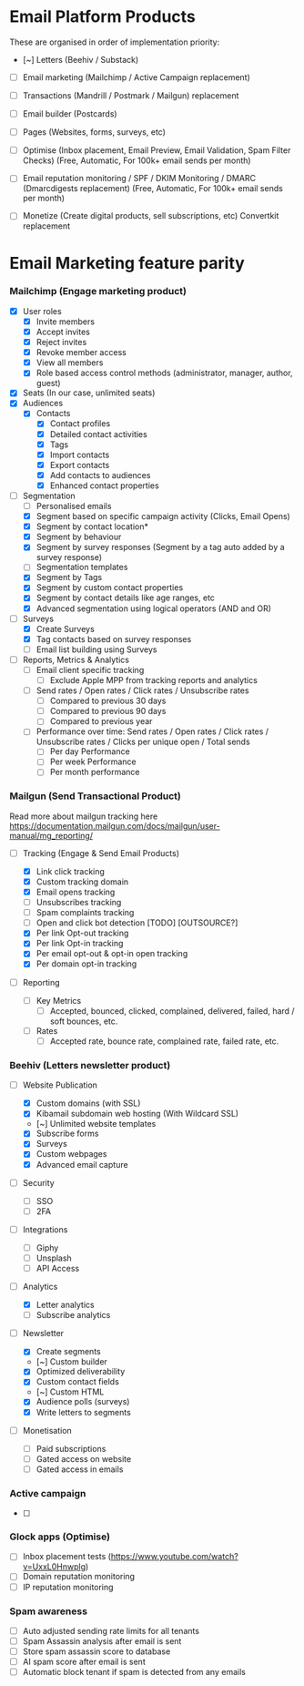 # Email Platform Products

These are organised in order of implementation priority:

- [~] Letters (Beehiv / Substack)
- [ ] Email marketing (Mailchimp / Active Campaign replacement)
- [ ] Transactions (Mandrill / Postmark / Mailgun) replacement
- [ ] Email builder (Postcards)
- [ ] Pages (Websites, forms, surveys, etc)
- [ ] Optimise (Inbox placement, Email Preview, Email Validation, Spam Filter Checks) (Free, Automatic, For 100k+ email sends per month)
- [ ] Email reputation monitoring / SPF / DKIM Monitoring / DMARC (Dmarcdigests replacement) (Free, Automatic, For 100k+ email sends per month)

- [ ] Monetize (Create digital products, sell subscriptions, etc) Convertkit replacement

# Email Marketing feature parity

### Mailchimp (Engage marketing product)

- [x] User roles
  - [x] Invite members
  - [x] Accept invites
  - [x] Reject invites
  - [x] Revoke member access
  - [x] View all members
  - [x] Role based access control methods (administrator, manager, author, guest)
- [x] Seats (In our case, unlimited seats)
- [x] Audiences
  - [x] Contacts
    - [x] Contact profiles
    - [x] Detailed contact activities
    - [x] Tags
    - [x] Import contacts
    - [x] Export contacts
    - [x] Add contacts to audiences
    - [x] Enhanced contact properties
- [ ] Segmentation
  - [ ] Personalised emails
  - [x] Segment based on specific campaign activity (Clicks, Email Opens)
  - [x] Segment by contact location\*
  - [x] Segment by behaviour
  - [x] Segment by survey responses (Segment by a tag auto added by a survey response)
  - [ ] Segmentation templates
  - [x] Segment by Tags
  - [x] Segment by custom contact properties
  - [x] Segment by contact details like age ranges, etc
  - [x] Advanced segmentation using logical operators (AND and OR)
- [ ] Surveys
  - [x] Create Surveys
  - [x] Tag contacts based on survey responses
  - [ ] Email list building using Surveys
- [ ] Reports, Metrics & Analytics
  - [ ] Email client specific tracking
    - [ ] Exclude Apple MPP from tracking reports and analytics
  - [ ] Send rates / Open rates / Click rates / Unsubscribe rates
    - [ ] Compared to previous 30 days
    - [ ] Compared to previous 90 days
    - [ ] Compared to previous year
  - [ ] Performance over time: Send rates / Open rates / Click rates / Unsubscribe rates / Clicks per unique open / Total sends
    - [ ] Per day Performance
    - [ ] Per week Performance
    - [ ] Per month performance

### Mailgun (Send Transactional Product)

Read more about mailgun tracking here https://documentation.mailgun.com/docs/mailgun/user-manual/mg_reporting/

- [ ] Tracking (Engage & Send Email Products)

  - [x] Link click tracking
  - [x] Custom tracking domain
  - [x] Email opens tracking
  - [ ] Unsubscribes tracking
  - [ ] Spam complaints tracking
  - [ ] Open and click bot detection [TODO] [OUTSOURCE?]
  - [x] Per link Opt-out tracking
  - [x] Per link Opt-in tracking
  - [x] Per email opt-out & opt-in open tracking
  - [x] Per domain opt-in tracking

- [ ] Reporting
  - [ ] Key Metrics
    - [ ] Accepted, bounced, clicked, complained, delivered, failed, hard / soft bounces, etc.
  - [ ] Rates
    - [ ] Accepted rate, bounce rate, complained rate, failed rate, etc.

### Beehiv (Letters newsletter product)

- [ ] Website Publication

  - [x] Custom domains (with SSL)
  - [x] Kibamail subdomain web hosting (With Wildcard SSL)
  - [~] Unlimited website templates
  - [x] Subscribe forms
  - [x] Surveys
  - [x] Custom webpages
  - [x] Advanced email capture

- [ ] Security

  - [ ] SSO
  - [ ] 2FA

- [ ] Integrations

  - [ ] Giphy
  - [ ] Unsplash
  - [ ] API Access

- [ ] Analytics

  - [x] Letter analytics
  - [ ] Subscribe analytics

- [ ] Newsletter

  - [x] Create segments
  - [~] Custom builder
  - [x] Optimized deliverability
  - [x] Custom contact fields
  - [~] Custom HTML
  - [x] Audience polls (surveys)
  - [x] Write letters to segments

- [ ] Monetisation
  - [ ] Paid subscriptions
  - [ ] Gated access on website
  - [ ] Gated access in emails

### Active campaign

- [ ]

### Glock apps (Optimise)

- [ ] Inbox placement tests (https://www.youtube.com/watch?v=UxxL0Hnwplg)
- [ ] Domain reputation monitoring
- [ ] IP reputation monitoring

### Spam awareness

- [ ] Auto adjusted sending rate limits for all tenants
- [ ] Spam Assassin analysis after email is sent
- [ ] Store spam assassin score to database
- [ ] AI spam score after email is sent
- [ ] Automatic block tenant if spam is detected from any emails
